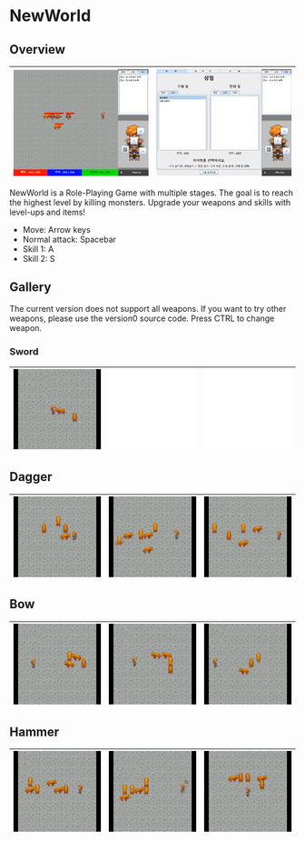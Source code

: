 # NewWorld
## Overview
![demo](docs/images/demo1.gif)|![demo](docs/images/demo2.gif)
:---:|:---:

NewWorld is a Role-Playing Game with multiple stages. The goal is to reach the highest level by killing monsters. Upgrade your weapons and skills with level-ups and items!

- Move: Arrow keys
- Normal attack: Spacebar
- Skill 1: A
- Skill 2: S

## Gallery
The current version does not support all weapons. If you want to try other weapons, please use the version0 source code. Press CTRL to change weapon.
### Sword
![demo](docs/images/sword.gif)|![demo](docs/images/empty.png)|![demo](docs/images/empty.png)
:---:|:---:|:---:

## Dagger
![demo](docs/images/dagger1.gif)|![demo](docs/images/dagger2.gif)|![demo](docs/images/dagger3.gif)
:---:|:---:|:---:

## Bow
![demo](docs/images/bow1.gif)|![demo](docs/images/bow2.gif)|![demo](docs/images/bow3.gif)
:---:|:---:|:---:

## Hammer
![demo](docs/images/hammer1.gif)|![demo](docs/images/hammer2.gif)|![demo](docs/images/hammer3.gif)
:---:|:---:|:---:
